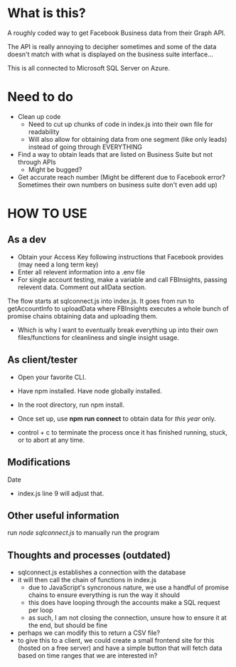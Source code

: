 # What is this?
A roughly coded way to get Facebook Business data from their Graph API. 

The API is really annoying to decipher sometimes and some of the data doesn't match with what is displayed on the business suite interface...

This is all connected to Microsoft SQL Server on Azure. 

# Need to do
- Clean up code 
    - Need to cut up chunks of code in index.js into their own file for readability
    - Will also allow for obtaining data from one segment (like only leads) instead of going through EVERYTHING
- Find a way to obtain leads that are listed on Business Suite but not through APIs
    - Might be bugged? 
- Get accurate reach number (Might be different due to Facebook error? Sometimes their own numbers on business suite don't even add up)

# HOW TO USE 
## As a dev
- Obtain your Access Key following instructions that Facebook provides (may need a long term key)
- Enter all relevent information into a .env file
- For single account testing, make a variable and call FBInsights, passing relevent data. Comment out allData section.

The flow starts at sqlconnect.js into index.js. It goes from run to getAccountInfo to uploadData where FBInsights executes a whole bunch of promise chains obtaining data and uploading them.
- Which is why I want to eventually break everything up into their own files/functions for cleanliness and single insight usage.

## As client/tester
- Open your favorite CLI.
- Have npm installed. Have node globally installed.
- In the root directory, run npm install.

- Once set up, use **npm run connect** to obtain data for *this year* only.
- control + c to terminate the process once it has finished running, stuck, or to abort at any time.
## Modifications

Date 
- index.js line 9 will adjust that.

## Other useful information
run *node sqlconnect.js* to manually run the program

## Thoughts and processes (outdated)
- sqlconnect.js establishes a connection with the database
- it will then call the chain of functions in index.js
    - due to JavaScript's syncronous nature, we use a handful of promise chains to ensure everything is run the way it should
    - this does have looping through the accounts make a SQL request per loop
    - as such, I am not closing the connection, unsure how to ensure it at the end, but should be fine
- perhaps we can modify this to return a CSV file?
- to give this to a client, we could create a small frontend site for this (hosted on a free server) and have a simple button that will fetch data based on time ranges that we are interested in?